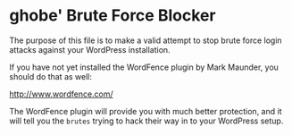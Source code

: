 ghobe' Brute Force Blocker
==========================

The purpose of this file is to make a valid attempt to stop brute force login
attacks against your WordPress installation.

If you have not yet installed the WordFence plugin by Mark Maunder, you should
do that as well:

http://www.wordfence.com/

The WordFence plugin will provide you with much better protection, and it will
tell you the `brutes` trying to hack their way in to your WordPress setup.